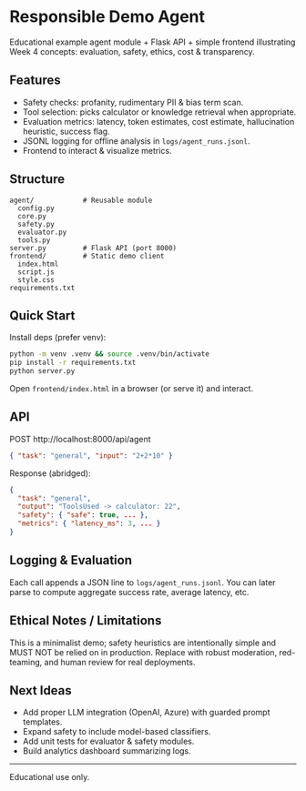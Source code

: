 # Responsible Demo Agent

Educational example agent module + Flask API + simple frontend illustrating Week 4 concepts: evaluation, safety, ethics, cost & transparency.

## Features
* Safety checks: profanity, rudimentary PII & bias term scan.
* Tool selection: picks calculator or knowledge retrieval when appropriate.
* Evaluation metrics: latency, token estimates, cost estimate, hallucination heuristic, success flag.
* JSONL logging for offline analysis in `logs/agent_runs.jsonl`.
* Frontend to interact & visualize metrics.

## Structure
```
agent/            # Reusable module
  config.py
  core.py
  safety.py
  evaluator.py
  tools.py
server.py         # Flask API (port 8000)
frontend/         # Static demo client
  index.html
  script.js
  style.css
requirements.txt
```

## Quick Start
Install deps (prefer venv):
```bash
python -m venv .venv && source .venv/bin/activate
pip install -r requirements.txt
python server.py
```
Open `frontend/index.html` in a browser (or serve it) and interact.

## API
POST http://localhost:8000/api/agent
```json
{ "task": "general", "input": "2+2*10" }
```
Response (abridged):
```json
{
  "task": "general",
  "output": "ToolsUsed -> calculator: 22",
  "safety": { "safe": true, ... },
  "metrics": { "latency_ms": 3, ... }
}
```

## Logging & Evaluation
Each call appends a JSON line to `logs/agent_runs.jsonl`. You can later parse to compute aggregate success rate, average latency, etc.

## Ethical Notes / Limitations
This is a minimalist demo; safety heuristics are intentionally simple and MUST NOT be relied on in production. Replace with robust moderation, red-teaming, and human review for real deployments.

## Next Ideas
* Add proper LLM integration (OpenAI, Azure) with guarded prompt templates.
* Expand safety to include model-based classifiers.
* Add unit tests for evaluator & safety modules.
* Build analytics dashboard summarizing logs.

---
Educational use only.
